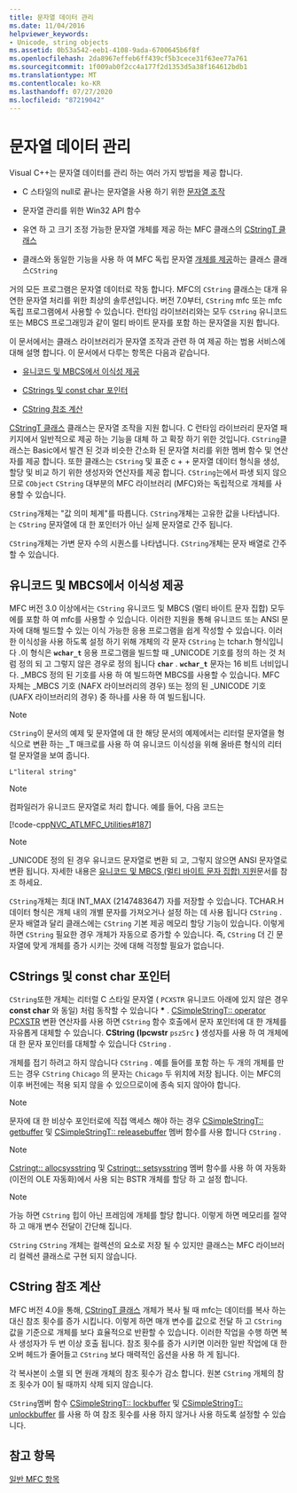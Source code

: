 ```yaml
---
title: 문자열 데이터 관리
ms.date: 11/04/2016
helpviewer_keywords:
- Unicode, string objects
ms.assetid: 0b53a542-eeb1-4108-9ada-6700645b6f8f
ms.openlocfilehash: 2da8967effeb6ff439cf5b3cece31f63ee77a761
ms.sourcegitcommit: 1f009ab0f2cc4a177f2d1353d5a38f164612bdb1
ms.translationtype: MT
ms.contentlocale: ko-KR
ms.lasthandoff: 07/27/2020
ms.locfileid: "87219042"
---
```

# <a name="string-data-management"></a>문자열 데이터 관리

Visual C++는 문자열 데이터를 관리 하는 여러 가지 방법을 제공 합니다.

- C 스타일의 null로 끝나는 문자열을 사용 하기 위한 [문자열 조작](../c-runtime-library/string-manipulation-crt.md)

- 문자열 관리를 위한 Win32 API 함수

- 유연 하 고 크기 조정 가능한 문자열 개체를 제공 하는 MFC 클래스의 [CStringT 클래스](../atl-mfc-shared/reference/cstringt-class.md)

- 클래스와 동일한 기능을 사용 하 여 MFC 독립 문자열 [개체를 제공](../atl-mfc-shared/reference/cstringt-class.md)하는 클래스 클래스`CString`

거의 모든 프로그램은 문자열 데이터로 작동 합니다. MFC의 `CString` 클래스는 대개 유연한 문자열 처리를 위한 최상의 솔루션입니다. 버전 7.0부터, `CString` mfc 또는 mfc 독립 프로그램에서 사용할 수 있습니다. 런타임 라이브러리와는 모두 `CString` 유니코드 또는 MBCS 프로그래밍과 같이 멀티 바이트 문자를 포함 하는 문자열을 지원 합니다.

이 문서에서는 클래스 라이브러리가 문자열 조작과 관련 하 여 제공 하는 범용 서비스에 대해 설명 합니다. 이 문서에서 다루는 항목은 다음과 같습니다.

- [유니코드 및 MBCS에서 이식성 제공](#_core_unicode_and_mbcs_provide_portability)

- [CStrings 및 const char 포인터](#_core_cstrings_and_const_char_pointers)

- [CString 참조 계산](#_core_cstring_reference_counting)

[CStringT 클래스](../atl-mfc-shared/reference/cstringt-class.md) 클래스는 문자열 조작을 지원 합니다. C 런타임 라이브러리 문자열 패키지에서 일반적으로 제공 하는 기능을 대체 하 고 확장 하기 위한 것입니다. `CString`클래스는 Basic에서 발견 된 것과 비슷한 간소화 된 문자열 처리를 위한 멤버 함수 및 연산자를 제공 합니다. 또한 클래스는 `CString` 및 표준 c + + 문자열 데이터 형식을 생성, 할당 및 비교 하기 위한 생성자와 연산자를 제공 합니다. `CString`는에서 파생 되지 않으므로 `CObject` `CString` 대부분의 MFC 라이브러리 (MFC)와는 독립적으로 개체를 사용할 수 있습니다.

`CString`개체는 "값 의미 체계"를 따릅니다. `CString`개체는 고유한 값을 나타냅니다. 는 `CString` 문자열에 대 한 포인터가 아닌 실제 문자열로 간주 됩니다.

`CString`개체는 가변 문자 수의 시퀀스를 나타냅니다. `CString`개체는 문자 배열로 간주할 수 있습니다.

## <a name="unicode-and-mbcs-provide-portability"></a><a name="_core_unicode_and_mbcs_provide_portability"></a>유니코드 및 MBCS에서 이식성 제공

MFC 버전 3.0 이상에서는 `CString` 유니코드 및 MBCS (멀티 바이트 문자 집합) 모두에를 포함 하 여 mfc를 사용할 수 있습니다. 이러한 지원을 통해 유니코드 또는 ANSI 문자에 대해 빌드할 수 있는 이식 가능한 응용 프로그램을 쉽게 작성할 수 있습니다. 이러한 이식성을 사용 하도록 설정 하기 위해 개체의 각 문자 `CString` 는 tchar.h 형식입니다 .이 형식은 **`wchar_t`** 응용 프로그램을 빌드할 때 _UNICODE 기호를 정의 하는 것 처럼 정의 되 고 그렇지 않은 경우로 정의 됩니다 **`char`** . **`wchar_t`** 문자는 16 비트 너비입니다. _MBCS 정의 된 기호를 사용 하 여 빌드하면 MBCS를 사용할 수 있습니다. MFC 자체는 _MBCS 기호 (NAFX 라이브러리의 경우) 또는 정의 된 _UNICODE 기호 (UAFX 라이브러리의 경우) 중 하나를 사용 하 여 빌드됩니다.

> [!NOTE]
> `CString`이 문서의 예제 및 문자열에 대 한 해당 문서의 예제에서는 리터럴 문자열을 형식으로 변환 하는 _T 매크로를 사용 하 여 유니코드 이식성을 위해 올바른 형식의 리터럴 문자열을 보여 줍니다.

`L"literal string"`

> [!NOTE]
> 컴파일러가 유니코드 문자열로 처리 합니다. 예를 들어, 다음 코드는

[!code-cpp[NVC_ATLMFC_Utilities#187](../atl-mfc-shared/codesnippet/cpp/string-data-management_1.cpp)]

> [!NOTE]
> _UNICODE 정의 된 경우 유니코드 문자열로 변환 되 고, 그렇지 않으면 ANSI 문자열로 변환 됩니다. 자세한 내용은 [유니코드 및 MBCS (멀티 바이트 문자 집합) 지원](../atl-mfc-shared/unicode-and-multibyte-character-set-mbcs-support.md)문서를 참조 하세요.

`CString`개체는 최대 INT_MAX (2147483647) 자를 저장할 수 있습니다. TCHAR.H 데이터 형식은 개체 내의 개별 문자를 가져오거나 설정 하는 데 사용 됩니다 `CString` . 문자 배열과 달리 클래스에는 `CString` 기본 제공 메모리 할당 기능이 있습니다. 이렇게 하면 `CString` 필요한 경우 개체가 자동으로 증가할 수 있습니다. 즉, `CString` 더 긴 문자열에 맞게 개체를 증가 시키는 것에 대해 걱정할 필요가 없습니다.

## <a name="cstrings-and-const-char-pointers"></a><a name="_core_cstrings_and_const_char_pointers"></a>CStrings 및 const char 포인터

`CString`또한 개체는 리터럴 C 스타일 문자열 ( `PCXSTR` 유니코드 아래에 있지 않은 경우 **const char** 와 동일) 처럼 동작할 수 있습니다 <strong>\*</strong> . [CSimpleStringT:: operator PCXSTR](../atl-mfc-shared/reference/csimplestringt-class.md#operator_pcxstr) 변환 연산자를 사용 하면 `CString` 함수 호출에서 문자 포인터에 대 한 개체를 자유롭게 대체할 수 있습니다. **CString (lpcwstr** `pszSrc` **)** 생성자를 사용 하 여 개체에 대 한 문자 포인터를 대체할 수 있습니다 `CString` .

개체를 접기 하려고 하지 않습니다 `CString` . 예를 들어를 포함 하는 두 개의 개체를 만드는 경우 `CString` `Chicago` 의 문자는 `Chicago` 두 위치에 저장 됩니다. 이는 MFC의 이후 버전에는 적용 되지 않을 수 있으므로이에 종속 되지 않아야 합니다.

> [!NOTE]
> 문자에 대 한 비상수 포인터로에 직접 액세스 해야 하는 경우 [CSimpleStringT:: getbuffer](../atl-mfc-shared/reference/csimplestringt-class.md#getbuffer) 및 [CSimpleStringT:: releasebuffer](../atl-mfc-shared/reference/csimplestringt-class.md#releasebuffer) 멤버 함수를 사용 합니다 `CString` .

> [!NOTE]
> [Cstringt:: allocsysstring](../atl-mfc-shared/reference/cstringt-class.md#allocsysstring) 및 [Cstringt:: setsysstring](../atl-mfc-shared/reference/cstringt-class.md#setsysstring) 멤버 함수를 사용 하 여 자동화 (이전의 OLE 자동화)에서 사용 되는 BSTR 개체를 할당 하 고 설정 합니다.

> [!NOTE]
> 가능 하면 `CString` 힙이 아닌 프레임에 개체를 할당 합니다. 이렇게 하면 메모리를 절약 하 고 매개 변수 전달이 간단해 집니다.

`CString` `CString` 개체는 컬렉션의 요소로 저장 될 수 있지만 클래스는 MFC 라이브러리 컬렉션 클래스로 구현 되지 않습니다.

## <a name="cstring-reference-counting"></a><a name="_core_cstring_reference_counting"></a>CString 참조 계산

MFC 버전 4.0을 통해, [CStringT 클래스](../atl-mfc-shared/reference/cstringt-class.md) 개체가 복사 될 때 mfc는 데이터를 복사 하는 대신 참조 횟수를 증가 시킵니다. 이렇게 하면 매개 변수를 값으로 전달 하 고 `CString` 값을 기준으로 개체를 보다 효율적으로 반환할 수 있습니다. 이러한 작업을 수행 하면 복사 생성자가 두 번 이상 호출 됩니다. 참조 횟수를 증가 시키면 이러한 일반 작업에 대 한 오버 헤드가 줄어들고 `CString` 보다 매력적인 옵션을 사용 하 게 됩니다.

각 복사본이 소멸 되 면 원래 개체의 참조 횟수가 감소 합니다. 원본 `CString` 개체의 참조 횟수가 0이 될 때까지 삭제 되지 않습니다.

`CString`멤버 함수 [CSimpleStringT:: lockbuffer](../atl-mfc-shared/reference/csimplestringt-class.md#lockbuffer) 및 [CSimpleStringT:: unlockbuffer](../atl-mfc-shared/reference/csimplestringt-class.md#unlockbuffer) 를 사용 하 여 참조 횟수를 사용 하지 않거나 사용 하도록 설정할 수 있습니다.

## <a name="see-also"></a>참고 항목

[일반 MFC 항목](../mfc/general-mfc-topics.md)
